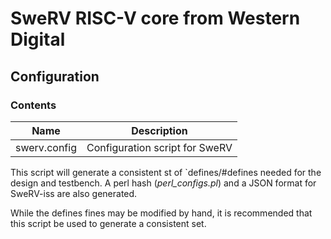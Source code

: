 # SweRV RISC-V core from Western Digital

## Configuration

### Contents
Name                    | Description
----------------------  | ------------------------------
swerv.config            | Configuration script for SweRV


This script will generate a consistent st of `defines/#defines needed for the design and testbench.
A perl hash (*perl_configs.pl*) and a JSON format for SweRV-iss are also generated.

While the defines fines may be modified by hand, it is recommended that this script be used to generate a consistent set.
